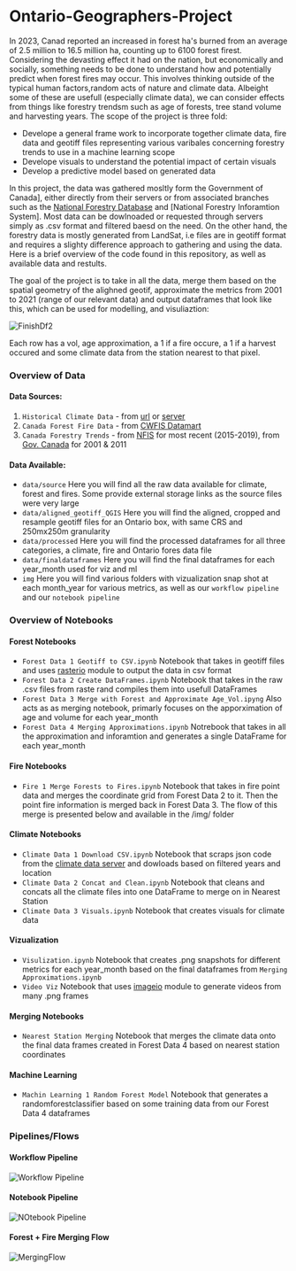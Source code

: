 # Ontario-Geographers-Project
In 2023, Canad reported an increased in forest ha's burned from an average of 2.5 million to 16.5 million ha, counting up to 6100 forest firest. Considering the devasting effect it had on the nation, but economically and socially, something needs to be done to understand how and potentially predict when forest fires may occur. This involves thinking outside of the typical human factors,random acts of nature and climate data. Albeight some of these are usefull (especially climate data), we can consider effects from things like forestry trendsm such as age of forests, tree stand volume and harvesting years. The scope of the project is three fold: <br>
- Develope a general frame work to incorporate together climate data, fire data and geotiff files representing various varibales concerning forestry trends to use in a machine learning scope
- Develope visuals to understand the potential impact of certain visuals
- Develop a predictive model based on generated data <br>

In this project, the data was gathered mosltly form the Government of Canada], either directly from their servers or from associated branches such as the [National Forestry Database]() and [National Forestry Inforamtion System]. Most data can be dowlnoaded or requested through servers simply as .csv format and filtered baesd on the need. On the other hand, the forestry data is mostly generated from LandSat, i.e files are in geotiff format and requires a slighty difference approach to gathering and using the data. Here is a brief overview of the code found in this repository, as well as available data and restults.

The goal of the project is to take in all the data, merge them based on the spatial geometry of the alighned geotif, approximate the metrics from 2001 to 2021 (range of our relevant data) and output dataframes that look like this, which can be used for modelling, and visuliaztion:

![FinishDf2](https://github.com/AntoinePepin6/Ontario-Geographers-Project/assets/113490341/1baddfbf-2453-4d0f-acf3-f9eed26260ea)

Each row has a vol, age approximation, a 1 if a fire occure, a 1 if a harvest occured and some climate data from the station nearest to that pixel.

### Overview of Data
#### Data Sources:
1) `Historical Climate Data` - from [url](https://climate.weather.gc.ca/historical_data/search_historic_data_e.html) or [server](https://dd.weather.gc.ca/climate/) <br>
2) `Canada Forest Fire Data` - from [CWFIS Datamart](https://cwfis.cfs.nrcan.gc.ca/datamart) <br>
3) `Canada Forestry Trends` - from [NFIS](https://opendata.nfis.org/mapserver/nfis-change_eng.html) for most recent (2015-2019), from [Gov. Canada](https://open.canada.ca/data/en/dataset/ec9e2659-1c29-4ddb-87a2-6aced147a990) for 2001 & 2011 <br>

#### Data Available:
- `data/source` Here you will find all the raw data available for climate, forest and fires. Some provide external storage links as the source files were very large<br>
- `data/aligned_geotiff_QGIS` Here you will find the aligned, cropped and resample geotiff files for an Ontario box, with same CRS and 250mx250m granularity<br>
- `data/processed` Here you will find the processed dataframes for all three categories, a climate, fire and Ontario fores data file<br>
- `data/finaldataframes` Here you will find the final dataframes for each year_month used for viz and ml<br>
- `img` Here you will find various folders with vizualization snap shot at each month_year for various metrics, as well as our `workflow pipeline` and our `notebook pipeline`<br>

### Overview of Notebooks
#### Forest Notebooks
- `Forest Data 1 Geotiff to CSV.ipynb` Notebook that takes in geotiff files and uses [rasterio](https://rasterio.readthedocs.io/en/stable/api/rasterio.io.html) module to output the data in csv format<br>
- `Forest Data 2 Create DataFrames.ipynb` Notebook that takes in the raw .csv files from raste rand compiles them into usefull DataFrames<br>
- `Forest Data 3 Merge with Forest and Approximate Age_Vol.ipyng` Also acts as as merging notebook, primarly focuses on the apporximation of age and volume for each year_month<br>
- `Forest Data 4 Merging Approximations.ipynb` Notrebook that takes in all the approximation and inforamtion and generates a single DataFrame for each year_month<br>
#### Fire Notebooks
- `Fire 1 Merge Forests to Fires.ipynb` Notebook that takes in fire point data and merges the coordinate grid from Forest Data 2 to it. Then the point fire information is merged back in Forest Data 3. The flow of this merge is presented below and available in the /img/ folder<br>
#### Climate Notebooks
- `Climate Data 1 Download CSV.ipynb` Notebook that scraps json code from the [climate data server](https://dd.weather.gc.ca/climate/) and dowloads based on filtered years and location<br>
- `Climate Data 2 Concat and Clean.ipynb` Notebook that cleans and concats all the climate files into one DataFrame to merge on in Nearest Station<br>
- `Climate Data 3 Visuals.ipynb` Notebook that creates visuals for climate data<br>
#### Vizualization
- `Visulization.ipynb` Notebook that creates .png snapshots for different metrics for each year_month based on the final dataframes from `Merging Approximations.ipynb`<br>
- `Video Viz` Notebook that uses [imageio](https://imageio.readthedocs.io/en/stable/) module to generate videos from many .png frames<br>
#### Merging Notebooks
- `Nearest Station Merging` Notebook that merges the climate data onto the final data frames created in Forest Data 4 based on nearest station coordinates<br>
#### Machine Learning
- `Machin Learning 1 Random Forest Model` Notebook that generates a randomforestclassifier based on some training data from our Forest Data 4 dataframes<br>
### Pipelines/Flows
#### Workflow Pipeline
![Workflow Pipeline](https://github.com/AntoinePepin6/Ontario-Geographers-Project/assets/113490341/6e342bb5-13a8-4431-b81c-b0abcfd63a5a)

#### Notebook Pipeline
![NOtebook Pipeline](https://github.com/AntoinePepin6/Ontario-Geographers-Project/assets/113490341/8d79003c-3e52-412f-8523-ce03b6ac4611)

#### Forest + Fire Merging Flow
![MergingFlow](https://github.com/AntoinePepin6/Ontario-Geographers-Project/assets/113490341/11e1be8e-0d77-413d-9362-0ed058e55a1d)
